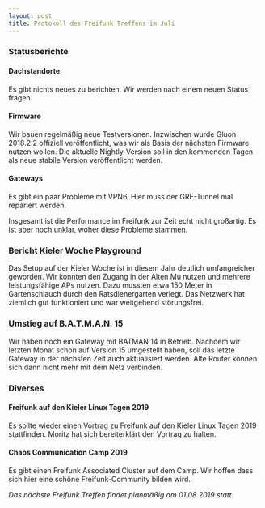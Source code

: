 ```yaml
---
layout: post
title: Protokoll des Freifunk Treffens im Juli
---
```

### Statusberichte
#### Dachstandorte
Es gibt nichts neues zu berichten. 
Wir werden nach einem neuen Status fragen.

#### Firmware
Wir bauen regelmäßig neue Testversionen. 
Inzwischen wurde Gluon 2018.2.2 offiziell veröffentlicht, was wir als Basis der nächsten Firmware nutzen wollen.
Die aktuelle Nightly-Version soll in den kommenden Tagen als neue stabile Version
veröffentlicht werden.

#### Gateways
Es gibt ein paar Probleme mit VPN6. 
Hier muss der GRE-Tunnel mal repariert werden.

Insgesamt ist die Performance im Freifunk zur Zeit echt nicht großartig. Es ist aber noch unklar, woher diese Probleme stammen.

### Bericht Kieler Woche Playground
Das Setup auf der Kieler Woche ist in diesem Jahr deutlich umfangreicher geworden.
Wir konnten den Zugang in der Alten Mu nutzen und mehrere leistungsfähige APs nutzen.
Dazu mussten etwa 150 Meter in Gartenschlauch durch den Ratsdienergarten verlegt.
Das Netzwerk hat ziemlich gut funktioniert und war weitgehend störungsfrei. 

### Umstieg auf B.A.T.M.A.N. 15
Wir haben noch ein Gateway mit BATMAN 14 in Betrieb. Nachdem wir letzten Monat schon auf Version 15 umgestellt haben, soll das letzte Gateway in der nächsten Zeit auch aktualisiert werden. Alte Router können sich dann nicht mehr mit dem Netz verbinden.

### Diverses
#### Freifunk auf den Kieler Linux Tagen 2019
Es sollte wieder einen Vortrag zu Freifunk auf den Kieler Linux Tagen 2019 stattfinden. Moritz hat sich bereiterklärt den Vortrag zu halten.

#### Chaos Communication Camp 2019
Es gibt einen Freifunk Associated Cluster auf dem Camp. Wir hoffen dass sich hier eine schöne Freifunk-Community bilden wird.

*Das nächste Freifunk Treffen findet planmäßig am 01.08.2019 statt.*
